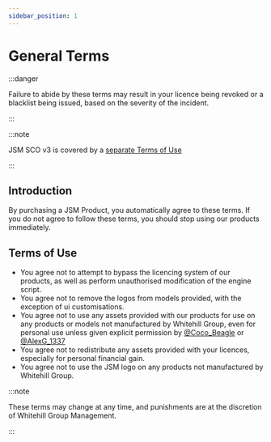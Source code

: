 ```yaml
---
sidebar_position: 1
---
```


# General Terms

:::danger

Failure to abide by these terms may result in your licence being revoked or a blacklist being issued, based on the severity of the incident.

:::

:::note

JSM SCO v3 is covered by a [separate Terms of Use](https://support.whitehill.club/docs/jsm/terms-of-use/sco-v3)

:::

## Introduction

By purchasing a JSM Product, you automatically agree to these terms. If you do not agree to follow these terms, you should stop using our products immediately.

## Terms of Use
- You agree not to attempt to bypass the licencing system of our products, as well as perform unauthorised modification of the engine script.
- You agree not to remove the logos from models provided, with the exception of ui customisations.
- You agree not to use any assets provided with our products for use on any products or models not manufactured by Whitehill Group, even for personal use unless given explicit permission by [@Coco_Beagle](https://discord.com/users/519596116359249925) or [@AlexG_1337](https://discord.com/users/280442052590698496)
- You agree not to redistribute any assets provided with your licences, especially for personal financial gain. 
- You agree not to use the JSM logo on any products not manufactured by Whitehill Group.

:::note

These terms may change at any time, and punishments are at the discretion of Whitehill Group Management.

:::
